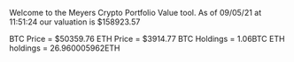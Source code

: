 Welcome to the Meyers Crypto Portfolio Value tool. 
As of 09/05/21 at 11:51:24 our valuation is $158923.57 

BTC Price = $50359.76
 ETH Price = $3914.77
BTC Holdings = 1.06BTC
 ETH holdings = 26.960005962ETH 
